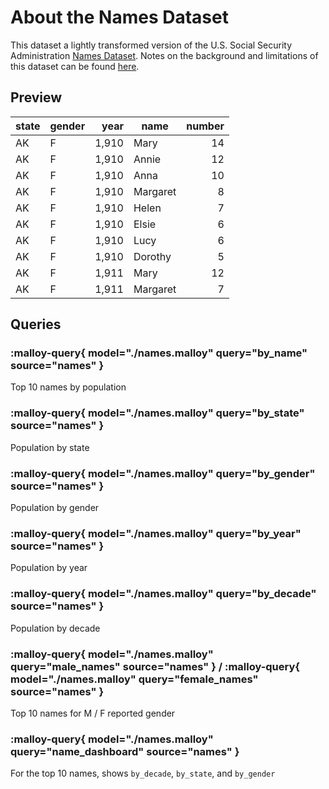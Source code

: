 # About the Names Dataset

This dataset a lightly transformed version of the U.S. Social Security Administration [Names Dataset](https://catalog.data.gov/dataset/baby-names-from-social-security-card-applications-national-data). Notes on the background and limitations of this dataset can be found [here](https://www.ssa.gov/oact/babynames/background.html).

## Preview

| state | gender |  year | name     | number |
|-------|--------|------:|----------|-------:|
| AK    | F      | 1,910 | Mary     |     14 |
| AK    | F      | 1,910 | Annie    |     12 |
| AK    | F      | 1,910 | Anna     |     10 |
| AK    | F      | 1,910 | Margaret |      8 |
| AK    | F      | 1,910 | Helen    |      7 |
| AK    | F      | 1,910 | Elsie    |      6 |
| AK    | F      | 1,910 | Lucy     |      6 |
| AK    | F      | 1,910 | Dorothy  |      5 |
| AK    | F      | 1,911 | Mary     |     12 |
| AK    | F      | 1,911 | Margaret |      7 |


## Queries


### :malloy-query{ model="./names.malloy" query="by_name" source="names" }
Top 10 names by population

### :malloy-query{ model="./names.malloy" query="by_state" source="names" }
Population by state

### :malloy-query{ model="./names.malloy" query="by_gender" source="names" }
Population by gender

### :malloy-query{ model="./names.malloy" query="by_year" source="names" }
Population by year

### :malloy-query{ model="./names.malloy" query="by_decade" source="names" }
Population by decade

<!-- ### :malloy-query{ model="./names.malloy" query="name_as_pct_of_pop" source="names" }
Name, population, and the percent each name makes up of the total population -->

### :malloy-query{ model="./names.malloy" query="male_names" source="names" } / :malloy-query{ model="./names.malloy" query="female_names" source="names" }
Top 10 names for M / F reported gender

<!-- ### :malloy-query{ model="./names.malloy" query="top_names_by_state_by_gender" source="names" }
Top 10 names in each state, for each gender -->

### :malloy-query{ model="./names.malloy" query="name_dashboard" source="names" }
For the top 10 names, shows `by_decade`, `by_state`, and `by_gender`

<!-- ### :malloy-query{ model="./names.malloy" query="j_names" source="names" }
Returns the name dashboard, filtered to 'J' names -->
